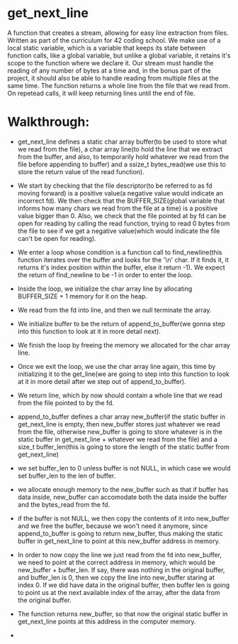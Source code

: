 # get_next_line
A function that creates a stream, allowing for easy line extraction from files. Written as part of the curriculum for 42 coding school.
We make use of a local static variable, which is a variable that keeps its state between function calls, like a global variable, but unlike a global variable, it retains it's scope to the function where we declare it.
Our stream must handle the reading of any number of bytes at a time and, in the bonus part of the project, it should also be able to handle reading from multiple files at the same time.
The function returns a whole line from the file that we read from. On repetead calls, it will keep returning lines until the end of file.
# Walkthrough:
- get_next_line defines a static char array buffer(to be used to store what we read from the file), a char array line(to hold the line that we extract from the buffer, and also, to temporarily hold whatever we read from the file before appending to buffer) and a ssize_t bytes_read(we use this to store the return value of the read function).
- We start by checking that the file descriptor(to be referred to as fd moving forward) is a positive value(a negative value would indicate an incorrect fd). We then check that the BUFFER_SIZE(global variable that informs how many chars we read from the file at a time) is a positive value bigger than 0. Also, we check that the file pointed at by fd can be open for reading by calling the read function, trying to read 0 bytes from the file to see if we get a negative value(which would indicate the file can't be open for reading).
- We enter a loop whose condition is a function call to find_newline(this function iterates over the buffer and looks for the '\n' char. If it finds it, it returns it's index position within the buffer, else it return -1). We expect the return of find_newline to be -1 in order to enter the loop.
- Inside the loop, we initialize the char array line by allocating BUFFER_SIZE + 1 memory for it on the heap.
- We read from the fd into line, and then we null terminate the array.
- We initialize buffer to be the return of append_to_buffer(we gonna step into this function to look at it in more detail next).
- We finish the loop by freeing the memory we allocated for the char array line.
- Once we exit the loop, we use the char array line again, this time by initializing it to the get_line(we are going to step into this function to look at it in more detail after we step out of append_to_buffer).
- We return line, which by now should contain a whole line that we read from the file pointed to by the fd.

- append_to_buffer defines a char array new_buffer(if the static buffer in get_next_line is empty, then new_buffer stores just whatever we read from the file, otherwise new_buffer is going to store whatever is in the static buffer in get_next_line + whatever we read from the file) and a size_t buffer_len(this is going to store the length of the static buffer from get_next_line)
- we set buffer_len to 0 unless buffer is not NULL, in which case we would set buffer_len to the len of buffer.
- we allocate enough memory to the new_buffer such as that if buffer has data inside, new_buffer can accomodate both the data inside the buffer and the bytes_read from the fd.
- if the buffer is not NULL, we then copy the contents of it into new_buffer and we free the buffer, because we won't need it anymore, since append_to_buffer is going to return new_buffer, thus making the static buffer in get_next_line to point at this new_buffer address in memory.
- In order to now copy the line we just read from the fd into new_buffer, we need to point at the correct address in memory, which would be new_buffer + buffer_len. If say, there was nothing in the original buffer, and buffer_len is 0, then we copy the line into new_buffer staring at index 0. If we did have data in the original buffer, then buffer len is going to point us at the next available index of the array, after the data from the original buffer.
- The function returns new_buffer, so that now the original static buffer in get_next_line points at this address in the computer memory.

- 
